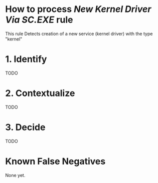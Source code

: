 # How to process *New Kernel Driver Via SC.EXE* rule
This rule Detects creation of a new service (kernel driver) with the type "kernel"

# 1. Identify
TODO

# 2. Contextualize
TODO

# 3. Decide
TODO

# Known False Negatives
None yet.
